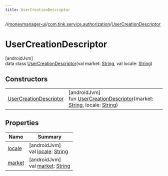 ```yaml
---
title: UserCreationDescriptor
---
```

//[moneymanager-ui](../../../index.html)/[com.tink.service.authorization](../index.html)/[UserCreationDescriptor](index.html)



# UserCreationDescriptor



[androidJvm]\
data class [UserCreationDescriptor](index.html)(val market: [String](https://kotlinlang.org/api/latest/jvm/stdlib/kotlin/-string/index.html), val locale: [String](https://kotlinlang.org/api/latest/jvm/stdlib/kotlin/-string/index.html))



## Constructors


| | |
|---|---|
| [UserCreationDescriptor](-user-creation-descriptor.html) | [androidJvm]<br>fun [UserCreationDescriptor](-user-creation-descriptor.html)(market: [String](https://kotlinlang.org/api/latest/jvm/stdlib/kotlin/-string/index.html), locale: [String](https://kotlinlang.org/api/latest/jvm/stdlib/kotlin/-string/index.html)) |


## Properties


| Name | Summary |
|---|---|
| [locale](locale.html) | [androidJvm]<br>val [locale](locale.html): [String](https://kotlinlang.org/api/latest/jvm/stdlib/kotlin/-string/index.html) |
| [market](market.html) | [androidJvm]<br>val [market](market.html): [String](https://kotlinlang.org/api/latest/jvm/stdlib/kotlin/-string/index.html) |

